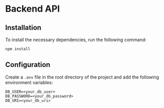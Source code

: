 # Backend API

## Installation

To install the necessary dependencies, run the following command:

```bash
npm install
```

## Configuration

Create a `.env` file in the root directory of the project and add the following environment variables:

```properties
DB_USER=<your_db_user>
DB_PASSWORD=<your_db_password>
DB_URI=<your_db_uri>
```

